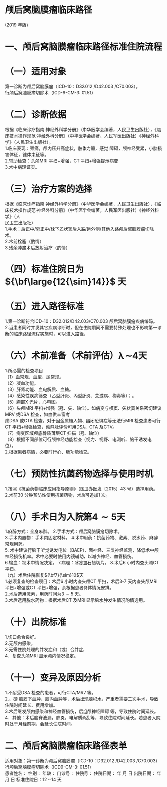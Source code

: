 # 颅后窝脑膜瘤临床路径  
(2019 年版)  
# 一、颅后窝脑膜瘤临床路径标准住院流程  
# （一）适用对象  
第一诊断为颅后窝脑膜瘤（ICD-10：D32.012 /D42.003 /C70.003）。  
行颅后窝脑膜瘤切除术（ICD-9-CM-3: 01.51）  
# （二）诊断依据  
根据《临床诊疗指南·神经外科学分册》（中华医学会编著，人民卫生出版社），《临床技术操作规范·神经外科分册》（中华医学会编著，人民军医出版社）《神经外科学》（人民卫生出版社）。  
1.临床表现：颈痛，颅内压升高症状，肢体力弱，感觉 障碍，颅神经受累，小脑损害体征，锥体束征等。  
2.辅助检查：头颅MRI 平扫$+$增强，CT 平扫$+$增强提示病变  
3.术中病理证实。  
# （三）治疗方案的选择  
根据《临床诊疗指南·神经外科学分册》（中华医学会编著，人民卫生出版社），《临床技术操作规范·神经外科分册》（中华医学会编著，人民军医出版社）《神经外科学》（人  
民卫生出版社）  
1.手术：后正中/旁正中/枕下乙状窦后入路/远外侧/其他入路颅后窝脑膜瘤切除术。  
2.术前栓塞（酌情）  
3.残余肿瘤术后放射治疗（酌情）  
# （四）标准住院日为${\bf\large{12{\sim}14}}$ 天  
# （五）进入路径标准  
1.第一诊断符合ICD-10：D32.012/D42.003/C70.003 颅后窝脑膜瘤疾病编码。  
2.当患者同时并发其它疾病诊断时，但在住院期间不需要特殊处理也不影响第一诊断的临床路径流程实施时，可以进入路径。  
# （六）术前准备（术前评估）$\mathbf{\lambda\!\sim}\mathbf{4}$天  
1.所必需的检查项目  
（1）血常规、血型，尿常规。  
（2）凝血功能。  
（3）肝肾功能、血电解质、血糖。  
（4）感染性疾病筛查（乙型肝炎、丙型肝炎、艾滋病、梅毒等）；。  
（5）胸部X 光片，心电图。  
（6）头颅MRI 平扫$+$增强（冠、矢、轴位）。如病变与横窦、矢状窦关系密切建议MRV 或DSA 检查，如血供丰富考  
虑DSA 或CTA 检查。对于因金属植入物、幽闭恐惧症等无法行MRI 检查患者可行CT 平扫$+$增强检查，动静脉评价可用DSA、CTA 及CTV。  
（7）病变区域颅底骨质薄层CT 扫描（冠、轴位）  
（8）根据不同部位可行颅神经功能检查（视力、视野、电测听、脑干诱发电位）。  
2.根据患者病情，必要时行心、肺功能检查。  
# （七）预防性抗菌药物选择与使用时机  
1.按照《抗菌药物临床应用指导原则》（国卫办医发〔2015〕43 号）选择用药。  
2.术前30 分钟预防性使用抗菌药物，术后可追加1 次。  
# （八）手术日为入院第$\scriptstyle{\pmb4}\sim{\pmb5}$天  
1.麻醉方式：全身麻醉。 2.手术方式：颅后窝脑膜瘤切除术。  
3.手术内置物：手术内固定材料。 4.术中用药：抗菌药物、激素、脱水药、麻醉常规用药。  
5. 术中建议行脑干听觉诱发电位（BAEP），面神经、三叉神经监测，降低术中颅神经损伤机率。术中必要时使用内镜辅助，以减少神经、血管损伤。  
6.输血：视术中情况决定。 7.病理：冰冻加石蜡切片。 8.术后6 小时内查头颅CT 平扫。  
（九）术后住院恢复${\bf7}{\sim}10$天  
1.必须复查的检查项目：术后6 小时内查头颅CT 平扫，术后3-7 天内查头颅MRI 平扫$+$增强或CT 平扫$+$增强，余根据患者具体情况安排。  
2.术后选用激素，用药时间为$3{\sim}5$ 天。  
3.术后选用脱水药物：根据术后CT 及MRI 显示脑水肿发生情况酌情选用。  
# （十）出院标准  
1.切口愈合良好。  
2.无颅内感染。  
3.无需住院处理的并发症和（或）合并症。  
4．复查头颅MRI 显示颅内情况稳定。  
# （十一）变异及原因分析  
1.不耐受DSA 检查的患者，可行CTA/MRV 等。  
2.、硬 脑膜下血肿、脑内血肿等，术后出现脑积水，严重者需要二次手术，导致住院时间延长、费用增加。  
3.术后继发颅内感染和神经血管损伤，后组颅神经障碍 等，导致住院时间延长。  
4．其他：术后脑脊液漏，肺炎，电解质紊乱等，导致住院时间延长。若患者入院时处于月经前期，会延长住院时间。  
# 二、颅后窝脑膜瘤临床路径表单  
适用对象：第一诊断为颅后窝脑膜瘤（ICD-10：D32.012 /D42.003 /C70.003）行颅后窝脑膜瘤切除术（ICD9-CM-3: 01.51）  
患者姓名：           性别：    年龄：    门诊号：       住院号：       住院日期：   年  月  日    出院日期：   年  月   日     标准住院日：$12\!\sim\!14$ 天  
